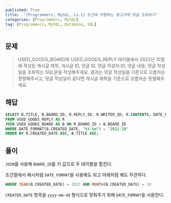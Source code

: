 ```yaml
---
published: True
title:  "[Programmers, MySQL, Lv.1] 조건에 부합하는 중고거래 댓글 조회하기"
categories: [Programmers, MySQL]
tag: [Programmers, MySQL, Database, SQL]
---
```


## 문제

> USED_GOODS_BOARD와 USED_GOODS_REPLY 테이블에서 2022년 10월에 작성된 게시글 제목, 게시글 ID, 댓글 ID, 댓글 작성자 ID, 댓글 내용, 댓글 작성일을 조회하는 SQL문을 작성해주세요. 결과는 댓글 작성일을 기준으로 오름차순 정렬해주시고, 댓글 작성일이 같다면 게시글 제목을 기준으로 오름차순 정렬해주세요.

## 해답

```sql
SELECT B.TITLE, B.BOARD_ID, R.REPLY_ID, R.WRITER_ID, R.CONTENTS, DATE_FORMAT(R.CREATED_DATE, "%Y-%m-%d") AS CREATED_DATE
FROM USED_GOODS_REPLY AS R
JOIN USED_GOODS_BOARD AS B ON R.BOARD_ID = B.BOARD_ID
WHERE DATE_FORMAT(B.CREATED_DATE, "%Y-%m") = "2022-10"
ORDER BY R.CREATED_DATE ASC, B.TITLE ASC;
```

## 풀이

```JOIN```를 사용해 ```BOARD_ID```를 키 값으로 두 테이블을 합친다.  

조건절에서 예시처럼 ```DATE_FORMAT```을 사용해도 되고 아래처럼 해도 무관하다.  
```sql
WHERE YEAR(B.CREATED_DATE) = 2022 AND MONTH(B.CREATED_DATE) = 10
```  
```CREATED_DATE``` 항목을 ```yyyy-mm-dd``` 형식으로 맞춰주기 위해 ```DATE_FORMAT```을 사용한다.  
